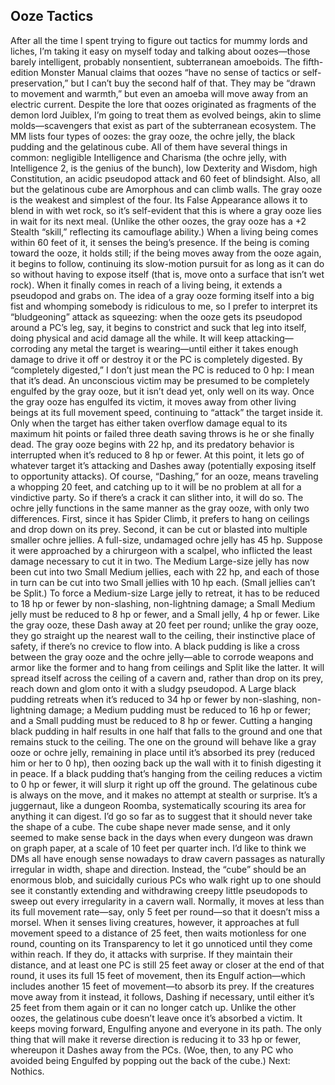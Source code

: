 ## Ooze Tactics

After all the time I spent trying to figure out tactics for mummy lords and liches, I’m taking it easy on myself today and talking about oozes—those barely intelligent, probably nonsentient, subterranean amoeboids.
The fifth-edition Monster Manual claims that oozes “have no sense of tactics or self-preservation,” but I can’t buy the second half of that. They may be “drawn to movement and warmth,” but even an amoeba will move away from an electric current. Despite the lore that oozes originated as fragments of the demon lord Juiblex, I’m going to treat them as evolved beings, akin to slime molds—scavengers that exist as part of the subterranean ecosystem.
The MM lists four types of oozes: the gray ooze, the ochre jelly, the black pudding and the gelatinous cube. All of them have several things in common: negligible Intelligence and Charisma (the ochre jelly, with Intelligence 2, is the genius of the bunch), low Dexterity and Wisdom, high Constitution, an acidic pseudopod attack and 60 feet of blindsight. Also, all but the gelatinous cube are Amorphous and can climb walls.
The gray ooze is the weakest and simplest of the four. Its False Appearance allows it to blend in with wet rock, so it’s self-evident that this is where a gray ooze lies in wait for its next meal. (Unlike the other oozes, the gray ooze has a +2 Stealth “skill,” reflecting its camouflage ability.) When a living being comes within 60 feet of it, it senses the being’s presence. If the being is coming toward the ooze, it holds still; if the being moves away from the ooze again, it begins to follow, continuing its slow-motion pursuit for as long as it can do so without having to expose itself (that is, move onto a surface that isn’t wet rock). When it finally comes in reach of a living being, it extends a pseudopod and grabs on.
The idea of a gray ooze forming itself into a big fist and whomping somebody is ridiculous to me, so I prefer to interpret its “bludgeoning” attack as squeezing: when the ooze gets its pseudopod around a PC’s leg, say, it begins to constrict and suck that leg into itself, doing physical and acid damage all the while. It will keep attacking—corroding any metal the target is wearing—until either it takes enough damage to drive it off or destroy it or the PC is completely digested.
By “completely digested,” I don’t just mean the PC is reduced to 0 hp: I mean that it’s dead. An unconscious victim may be presumed to be completely engulfed by the gray ooze, but it isn’t dead yet, only well on its way. Once the gray ooze has engulfed its victim, it moves away from other living beings at its full movement speed, continuing to “attack” the target inside it. Only when the target has either taken overflow damage equal to its maximum hit points or failed three death saving throws is he or she finally dead.
The gray ooze begins with 22 hp, and its predatory behavior is interrupted when it’s reduced to 8 hp or fewer. At this point, it lets go of whatever target it’s attacking and Dashes away (potentially exposing itself to opportunity attacks). Of course, “Dashing,” for an ooze, means traveling a whopping 20 feet, and catching up to it will be no problem at all for a vindictive party. So if there’s a crack it can slither into, it will do so.
The ochre jelly functions in the same manner as the gray ooze, with only two differences. First, since it has Spider Climb, it prefers to hang on ceilings and drop down on its prey. Second, it can be cut or blasted into multiple smaller ochre jellies.
A full-size, undamaged ochre jelly has 45 hp. Suppose it were approached by a chirurgeon with a scalpel, who inflicted the least damage necessary to cut it in two. The Medium Large-size jelly has now been cut into two Small Medium jellies, each with 22 hp, and each of those in turn can be cut into two Small jellies with 10 hp each. (Small jellies can’t be Split.) To force a Medium-size Large jelly to retreat, it has to be reduced to 18 hp or fewer by non-slashing, non-lightning damage; a Small Medium jelly must be reduced to 8 hp or fewer, and a Small jelly, 4 hp or fewer. Like the gray ooze, these Dash away at 20 feet per round; unlike the gray ooze, they go straight up the nearest wall to the ceiling, their instinctive place of safety, if there’s no crevice to flow into.
A black pudding is like a cross between the gray ooze and the ochre jelly—able to corrode weapons and armor like the former and to hang from ceilings and Split like the latter. It will spread itself across the ceiling of a cavern and, rather than drop on its prey, reach down and glom onto it with a sludgy pseudopod. A Large black pudding retreats when it’s reduced to 34 hp or fewer by non-slashing, non-lightning damage; a Medium pudding must be reduced to 16 hp or fewer; and a Small pudding must be reduced to 8 hp or fewer. Cutting a hanging black pudding in half results in one half that falls to the ground and one that remains stuck to the ceiling. The one on the ground will behave like a gray ooze or ochre jelly, remaining in place until it’s absorbed its prey (reduced him or her to 0 hp), then oozing back up the wall with it to finish digesting it in peace. If a black pudding that’s hanging from the ceiling reduces a victim to 0 hp or fewer, it will slurp it right up off the ground.
The gelatinous cube is always on the move, and it makes no attempt at stealth or surprise. It’s a juggernaut, like a dungeon Roomba, systematically scouring its area for anything it can digest. I’d go so far as to suggest that it should never take the shape of a cube. The cube shape never made sense, and it only seemed to make sense back in the days when every dungeon was drawn on graph paper, at a scale of 10 feet per quarter inch. I’d like to think we DMs all have enough sense nowadays to draw cavern passages as naturally irregular in width, shape and direction. Instead, the “cube” should be an enormous blob, and suicidally curious PCs who walk right up to one should see it constantly extending and withdrawing creepy little pseudopods to sweep out every irregularity in a cavern wall.
Normally, it moves at less than its full movement rate—say, only 5 feet per round—so that it doesn’t miss a morsel. When it senses living creatures, however, it approaches at full movement speed to a distance of 25 feet, then waits motionless for one round, counting on its Transparency to let it go unnoticed until they come within reach. If they do, it attacks with surprise. If they maintain their distance, and at least one PC is still 25 feet away or closer at the end of that round, it uses its full 15 feet of movement, then its Engulf action—which includes another 15 feet of movement—to absorb its prey. If the creatures move away from it instead, it follows, Dashing if necessary, until either it’s 25 feet from them again or it can no longer catch up.
Unlike the other oozes, the gelatinous cube doesn’t leave once it’s absorbed a victim. It keeps moving forward, Engulfing anyone and everyone in its path. The only thing that will make it reverse direction is reducing it to 33 hp or fewer, whereupon it Dashes away from the PCs. (Woe, then, to any PC who avoided being Engulfed by popping out the back of the cube.)
Next: Nothics.
